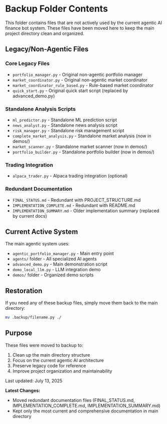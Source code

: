 # Backup Folder Contents

This folder contains files that are not actively used by the current agentic AI finance bot system. These files have been moved here to keep the main project directory clean and organized.

## Legacy/Non-Agentic Files

### Core Legacy Files
- `portfolio_manager.py` - Original non-agentic portfolio manager
- `market_coordinator.py` - Original non-agentic market coordinator
- `market_coordinator_rule_based.py` - Rule-based market coordinator
- `quick_start.py` - Original quick start script (replaced by advanced_demo.py)

### Standalone Analysis Scripts
- `ml_predictor.py` - Standalone ML prediction script
- `news_analyst.py` - Standalone news analysis script
- `risk_manager.py` - Standalone risk management script
- `complete_market_analysis.py` - Standalone market analysis (now in demos/)
- `market_scanner.py` - Standalone market scanner (now in demos/)
- `portfolio_builder.py` - Standalone portfolio builder (now in demos/)

### Trading Integration
- `alpaca_trader.py` - Alpaca trading integration (optional)

### Redundant Documentation
- `FINAL_STATUS.md` - Redundant with PROJECT_STRUCTURE.md
- `IMPLEMENTATION_COMPLETE.md` - Redundant with README.md  
- `IMPLEMENTATION_SUMMARY.md` - Older implementation summary (replaced by current docs)

## Current Active System

The main agentic system uses:
- `agentic_portfolio_manager.py` - Main entry point
- `agents/` folder - All specialized AI agents
- `advanced_demo.py` - Main demonstration script
- `demo_local_llm.py` - LLM integration demo
- `demos/` folder - Organized demo scripts

## Restoration

If you need any of these backup files, simply move them back to the main directory:
```bash
mv .backup/filename.py ./
```

## Purpose

These files were moved to backup to:
1. Clean up the main directory structure
2. Focus on the current agentic AI architecture
3. Preserve legacy code for reference
4. Improve project organization and maintainability

Last updated: July 13, 2025

**Latest Changes:**
- Moved redundant documentation files (FINAL_STATUS.md, IMPLEMENTATION_COMPLETE.md, IMPLEMENTATION_SUMMARY.md)
- Kept only the most current and comprehensive documentation in main directory

